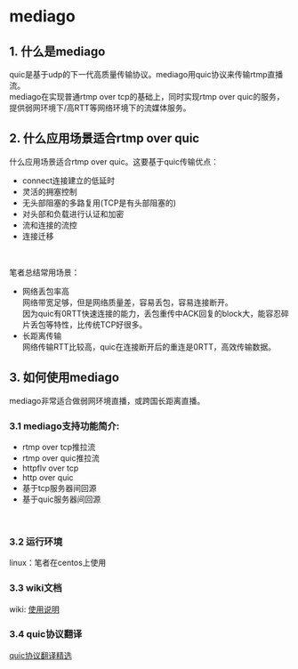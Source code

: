 # mediago
## 1. 什么是mediago
quic是基于udp的下一代高质量传输协议。mediago用quic协议来传输rtmp直播流。<br>
mediago在实现普通rtmp over tcp的基础上，同时实现rtmp over quic的服务，提供弱网环境下/高RTT等网络环境下的流媒体服务。

## 2. 什么应用场景适合rtmp over quic
什么应用场景适合rtmp over quic。这要基于quic传输优点：
* connect连接建立的低延时
* 灵活的拥塞控制
* 无头部阻塞的多路复用(TCP是有头部阻塞的)
* 对头部和负载进行认证和加密
* 流和连接的流控
* 连接迁移
<br/>

笔者总结常用场景：<br/>
* 网络丢包率高 <br/>
网络带宽足够，但是网络质量差，容易丢包，容易连接断开。<br/>
因为quic有0RTT快速连接的能力，丢包重传中ACK回复的block大，能容忍碎片丢包等特性，比传统TCP好很多。
* 长距离传输 <br/>
网络传输RTT比较高，quic在连接断开后的重连是0RTT，高效传输数据。

## 3. 如何使用mediago
mediago非常适合做弱网环境直播，或跨国长距离直播。<br>
### 3.1 mediago支持功能简介:<br/>
* rtmp over tcp推拉流
* rtmp over quic推拉流
* httpflv over tcp
* http over quic
* 基于tcp服务器间回源
* 基于quic服务器间回源

<br>

### 3.2 运行环境
linux：笔者在centos上使用

### 3.3 wiki文档
wiki: [使用说明](https://github.com/runner365/mediago_bin/blob/master/doc/Index.md)

### 3.4 quic协议翻译
[quic协议翻译精选](https://github.com/runner365/read_book/blob/master/Quic/Quic_Wire_layout_specification_%E8%87%AA%E8%AF%91.md)
